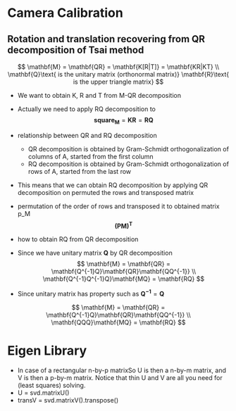 # Camera Calibration
## Rotation and translation recovering from QR decomposition of Tsai method

$$
 \mathbf{M} = \mathbf{QR} = \mathbf{K[R|T]} = \mathbf{KR|KT}
 \\
 \mathbf{Q}\text{ is the unitary matrix (orthonormal matrix)}
 \mathbf{R}\text{ is the upper triangle matrix}
$$

- We want to obtain K, R and T from M-QR decomposition
- Actually we need to apply RQ decomposition to
$$
\mathbf{square_M} = \mathbf{KR} = \mathbf{RQ}
$$
- relationship between QR and RQ decomposition
  - QR decomposition is obtained by Gram-Schmidt orthogonalization of columns of A, started from the first column
  - RQ decomposition is obtained by Gram-Schmidt orthogonalization of rows of A, started from the last row
- This means that we can obtain RQ decomposition by applying QR decomposition on permuted the rows and transposed matrix

- permutation of the order of rows and transposed it to obtained matrix p_M
$$
\mathbf{(PM)^T}
$$ 

- how to obtain RQ from QR decomposition
- Since we have unitary matrix $\mathbf{Q}$ by QR decomposition
$$
\mathbf{M} = \mathbf{QR} = \mathbf{Q^{-1}Q}\mathbf{QR}\mathbf{QQ^{-1}} \\
\mathbf{Q^{-1}Q^{-1}Q}\mathbf{MQ} =  \mathbf{RQ}
$$
- Since unitary matrix has property such as $\mathbf{Q^{-1}} = \mathbf{Q}$

$$
\mathbf{M} = \mathbf{QR} = \mathbf{Q^{-1}Q}\mathbf{QR}\mathbf{QQ^{-1}} \\
\mathbf{QQQ}\mathbf{MQ} =  \mathbf{RQ}
$$

# Eigen Library 
- In case of a rectangular n-by-p matrixSo U is then a n-by-m matrix, and V is then a p-by-m matrix. Notice that thin U and V are all you need for (least squares) solving.
- U = svd.matrixU()
- transV = svd.matrixV().transpose()
